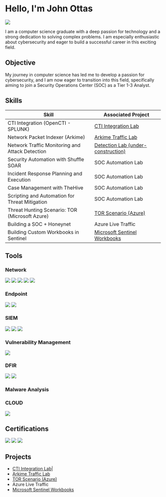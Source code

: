 # Hello, I'm John Ottas
<a href="https://www.linkedin.com/in/john-ottas-6a980b204"><img src="https://img.shields.io/badge/-LinkedIn-0072b1?&style=for-the-badge&logo=linkedin&logoColor=white" /></a>

I am a computer science graduate with a deep passion for technology and a strong dedication to solving complex problems. I am especially enthusiastic about cybersecurity and eager to build a successful career in this exciting field.

## Objective

My journey in computer science has led me to develop a passion for cybersecurity, and I am now eager to transition into this field, specifically aiming to join a Security Operations Center (SOC) as a Tier 1-3 Analyst.

## Skills

| Skill                                         | Associated Project         |
|-----------------------------------------------|----------------------------|
| CTI Integration (OpenCTI - SPLUNK)        | <a href="https://github.com/Ottas/CTI-Integration">CTI Integration Lab</a>|
| Network Packet Indexer (Arkime)           | <a href="https://github.com/Ottas/Network-Packet-Indexer">Arkime Traffic Lab</a>|
| Network Traffic Monitoring and Attack Detection | <a href="https://google.com">Detection Lab (under-construction)</a>|
| Security Automation with Shuffle SOAR         | SOC Automation Lab|
| Incident Response Planning and Execution      | SOC Automation Lab|
| Case Management with TheHive                  | SOC Automation Lab|
| Scripting and Automation for Threat Mitigation | SOC Automation Lab|
| Threat Hunting Scenario: TOR (Microsoft Azure) | <a href="https://github.com/Ottas/TOR-Scenario-Azure-/tree/main">TOR Scenario (Azure) </a> 
| Building a SOC + Honeynet                     | Azure Live Traffic |
|  Building Custom Workbooks in Sentinel    | <a href="https://github.com/Ottas/Microsoft-Sentinel-Workboorks">Microsoft Sentinel Workbooks </a>


## Tools

### Network
<div>
    <img src="https://img.shields.io/badge/-Wireshark-1679A7?&style=for-the-badge&logo=Wireshark&logoColor=white" />
    <img src="https://img.shields.io/badge/-Suricata-EF3B2D?&style=for-the-badge&logo=Suricata&logoColor=white" />
    <img src="https://img.shields.io/badge/-Zeek-777BB4?&style=for-the-badge&logo=Zeek&logoColor=white" />
    <img src="https://img.shields.io/badge/-Nmap-214478?style=for-the-badge&logo=gnubash&logoColor=white" />
    <img src="https://img.shields.io/badge/-Arkime-1679A7?&style=for-the-badge&logo=Wireshark&logoColor=white" />
</div>

### Endpoint
<div>
    <img src="https://img.shields.io/badge/-Microsoft_Defender_for_Endpoint-00A4EF?&style=for-the-badge&logo=Microsoft&logoColor=white" />
    <img src="https://img.shields.io/badge/-Velociraptor-4B275F?&style=for-the-badge&logo=Velociraptor&logoColor=white" />
</div>

### SIEM
<div>
    <img src="https://img.shields.io/badge/-Microsoft_Sentinel-0078D4?&style=for-the-badge&logo=Microsoft&logoColor=white" />
    <img src="https://img.shields.io/badge/-Splunk-000000?&style=for-the-badge&logo=Splunk&logoColor=white" />
    <img src="https://img.shields.io/badge/-Elastic-005571?&style=for-the-badge&logo=Elastic&logoColor=white" />
</div>

### Vulnerability Management
<div>
    <img src="https://img.shields.io/badge/-Nessus-2299C7?style=for-the-badge&logo=tenable&logoColor=white" />
</div>

### DFIR
<div>
    <img src="https://img.shields.io/badge/-Volatility-5566AA?style=for-the-badge&logo=gnubash&logoColor=white" />
    <img src="https://img.shields.io/badge/-Autopsy-B22222?style=for-the-badge&logo=microgenetics&logoColor=white" />
</div>

### Malware Analysis
<div>
</div>

### CLOUD
<div>
   <img src="https://img.shields.io/badge/-Microsoft%20Azure-0078D4?style=for-the-badge&logo=Microsoft-Azure&logoColor=white" />
</div>

## Certifications
<div>
    
<img src="https://img.shields.io/badge/-Security+ (soon)-FF0000?&style=for-the-badge&logo=CompTIA&logoColor=white" />
<img src="https://img.shields.io/badge/-CCD(soon)-000080?&style=for-the-badge&logoColor=white" />
<img src="https://img.shields.io/badge/-SC200 (soon)%2B-0078D4?&style=for-the-badge&logo=microsoft&logoColor=white" />


</div>

## Projects
- <a href="https://github.com/Ottas/CTI-Integration">CTI Integration Lab</a>|
- <a href="https://github.com/Ottas/Network-Packet-Indexer">Arkime Traffic Lab</a>
- <a href="https://github.com/Ottas/TOR-Scenario-Azure-/tree/main">TOR Scenario (Azure) </a>
- Azure Live Traffic
- <a href="https://github.com/Ottas/Microsoft-Sentinel-Workboorks">Microsoft Sentinel Workbooks </a>

